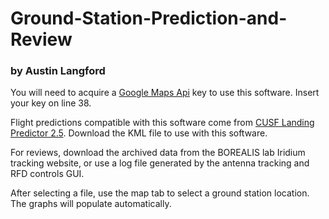 # Ground-Station-Prediction-and-Review
### by Austin Langford

You will need to acquire a [Google Maps Api](https://developers.google.com/maps/documentation/javascript/get-api-key) key to use this software. Insert your key on line 38.

Flight predictions compatible with this software come from [CUSF Landing Predictor 2.5](http://predict.habhub.org/). Download the KML file to use with this software.

For reviews, download the archived data from the BOREALIS lab Iridium tracking website, or use a log file generated by the antenna tracking and RFD controls GUI.

After selecting a file, use the map tab to select a ground station location. The graphs will populate automatically.
